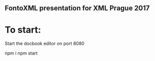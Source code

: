 ## FontoXML presentation for XML Prague 2017

# To start:
Start the docbook editor on port 8080

npm i
npm start
